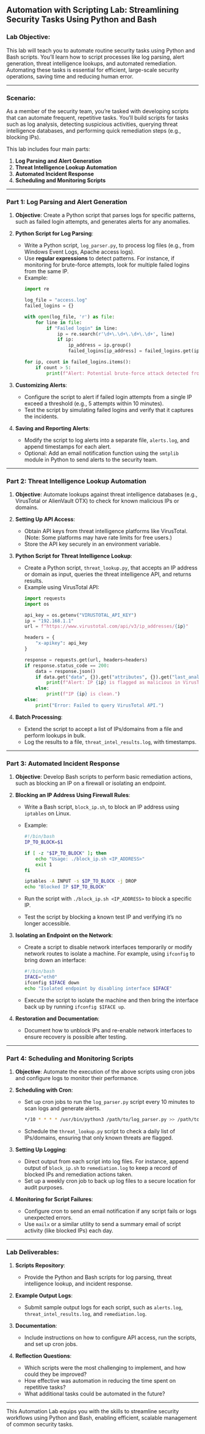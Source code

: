 ## **Automation with Scripting Lab: Streamlining Security Tasks Using Python and Bash**

### Lab Objective:
This lab will teach you to automate routine security tasks using Python and Bash scripts. You’ll learn how to script processes like log parsing, alert generation, threat intelligence lookups, and automated remediation. Automating these tasks is essential for efficient, large-scale security operations, saving time and reducing human error.

---

### **Scenario**:
As a member of the security team, you’re tasked with developing scripts that can automate frequent, repetitive tasks. You’ll build scripts for tasks such as log analysis, detecting suspicious activities, querying threat intelligence databases, and performing quick remediation steps (e.g., blocking IPs). 

This lab includes four main parts:
1. **Log Parsing and Alert Generation**
2. **Threat Intelligence Lookup Automation**
3. **Automated Incident Response**
4. **Scheduling and Monitoring Scripts**

---

### **Part 1: Log Parsing and Alert Generation**

1. **Objective**: Create a Python script that parses logs for specific patterns, such as failed login attempts, and generates alerts for any anomalies.

2. **Python Script for Log Parsing**:
   - Write a Python script, `log_parser.py`, to process log files (e.g., from Windows Event Logs, Apache access logs).
   - Use **regular expressions** to detect patterns. For instance, if monitoring for brute-force attempts, look for multiple failed logins from the same IP.
   - Example:
     ```python
     import re
     
     log_file = "access.log"
     failed_logins = {}

     with open(log_file, 'r') as file:
         for line in file:
             if "Failed login" in line:
                 ip = re.search(r'\d+\.\d+\.\d+\.\d+', line)
                 if ip:
                     ip_address = ip.group()
                     failed_logins[ip_address] = failed_logins.get(ip_address, 0) + 1

     for ip, count in failed_logins.items():
         if count > 5:
             print(f"Alert: Potential brute-force attack detected from IP {ip}")
     ```

3. **Customizing Alerts**:
   - Configure the script to alert if failed login attempts from a single IP exceed a threshold (e.g., 5 attempts within 10 minutes).
   - Test the script by simulating failed logins and verify that it captures the incidents.

4. **Saving and Reporting Alerts**:
   - Modify the script to log alerts into a separate file, `alerts.log`, and append timestamps for each alert.
   - Optional: Add an email notification function using the `smtplib` module in Python to send alerts to the security team.

---

### **Part 2: Threat Intelligence Lookup Automation**

1. **Objective**: Automate lookups against threat intelligence databases (e.g., VirusTotal or AlienVault OTX) to check for known malicious IPs or domains.

2. **Setting Up API Access**:
   - Obtain API keys from threat intelligence platforms like VirusTotal. (Note: Some platforms may have rate limits for free users.)
   - Store the API key securely in an environment variable.

3. **Python Script for Threat Intelligence Lookup**:
   - Create a Python script, `threat_lookup.py`, that accepts an IP address or domain as input, queries the threat intelligence API, and returns results.
   - Example using VirusTotal API:
     ```python
     import requests
     import os

     api_key = os.getenv("VIRUSTOTAL_API_KEY")
     ip = "192.168.1.1"
     url = f"https://www.virustotal.com/api/v3/ip_addresses/{ip}"
     
     headers = {
         "x-apikey": api_key
     }
     
     response = requests.get(url, headers=headers)
     if response.status_code == 200:
         data = response.json()
         if data.get("data", {}).get("attributes", {}).get("last_analysis_stats", {}).get("malicious") > 0:
             print(f"Alert: IP {ip} is flagged as malicious in VirusTotal.")
         else:
             print(f"IP {ip} is clean.")
     else:
         print("Error: Failed to query VirusTotal API.")
     ```

4. **Batch Processing**:
   - Extend the script to accept a list of IPs/domains from a file and perform lookups in bulk.
   - Log the results to a file, `threat_intel_results.log`, with timestamps.

---

### **Part 3: Automated Incident Response**

1. **Objective**: Develop Bash scripts to perform basic remediation actions, such as blocking an IP on a firewall or isolating an endpoint.

2. **Blocking an IP Address Using Firewall Rules**:
   - Write a Bash script, `block_ip.sh`, to block an IP address using `iptables` on Linux.
   - Example:
     ```bash
     #!/bin/bash
     IP_TO_BLOCK=$1
     
     if [ -z "$IP_TO_BLOCK" ]; then
         echo "Usage: ./block_ip.sh <IP_ADDRESS>"
         exit 1
     fi
     
     iptables -A INPUT -s $IP_TO_BLOCK -j DROP
     echo "Blocked IP $IP_TO_BLOCK"
     ```

   - Run the script with `./block_ip.sh <IP_ADDRESS>` to block a specific IP.
   - Test the script by blocking a known test IP and verifying it’s no longer accessible.

3. **Isolating an Endpoint on the Network**:
   - Create a script to disable network interfaces temporarily or modify network routes to isolate a machine. For example, using `ifconfig` to bring down an interface:
     ```bash
     #!/bin/bash
     IFACE="eth0"
     ifconfig $IFACE down
     echo "Isolated endpoint by disabling interface $IFACE"
     ```
   - Execute the script to isolate the machine and then bring the interface back up by running `ifconfig $IFACE up`.

4. **Restoration and Documentation**:
   - Document how to unblock IPs and re-enable network interfaces to ensure recovery is possible after testing.

---

### **Part 4: Scheduling and Monitoring Scripts**

1. **Objective**: Automate the execution of the above scripts using cron jobs and configure logs to monitor their performance.

2. **Scheduling with Cron**:
   - Set up cron jobs to run the `log_parser.py` script every 10 minutes to scan logs and generate alerts.
     ```bash
     */10 * * * * /usr/bin/python3 /path/to/log_parser.py >> /path/to/alerts.log 2>&1
     ```

   - Schedule the `threat_lookup.py` script to check a daily list of IPs/domains, ensuring that only known threats are flagged.

3. **Setting Up Logging**:
   - Direct output from each script into log files. For instance, append output of `block_ip.sh` to `remediation.log` to keep a record of blocked IPs and remediation actions taken.
   - Set up a weekly cron job to back up log files to a secure location for audit purposes.

4. **Monitoring for Script Failures**:
   - Configure cron to send an email notification if any script fails or logs unexpected errors.
   - Use `mailx` or a similar utility to send a summary email of script activity (like blocked IPs) each day.

---

### **Lab Deliverables**:

1. **Scripts Repository**:
   - Provide the Python and Bash scripts for log parsing, threat intelligence lookup, and incident response.

2. **Example Output Logs**:
   - Submit sample output logs for each script, such as `alerts.log`, `threat_intel_results.log`, and `remediation.log`.

3. **Documentation**:
   - Include instructions on how to configure API access, run the scripts, and set up cron jobs.

4. **Reflection Questions**:
   - Which scripts were the most challenging to implement, and how could they be improved?
   - How effective was automation in reducing the time spent on repetitive tasks?
   - What additional tasks could be automated in the future?

---

This Automation Lab equips you with the skills to streamline security workflows using Python and Bash, enabling efficient, scalable management of common security tasks. 
